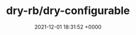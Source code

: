 ---
title: "dry-rb/dry-configurable"
link: "https://github.com/dry-rb/dry-configurable"
date: "2021-12-01 18:31:52 +0000"
---